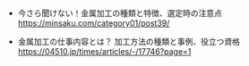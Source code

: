 


- 今さら聞けない！金属加工の種類と特徴、選定時の注意点  
  https://minsaku.com/category01/post39/  

- 金属加工の仕事内容とは？ 加工方法の種類と事例、役立つ資格  
  https://04510.jp/times/articles/-/17746?page=1  




